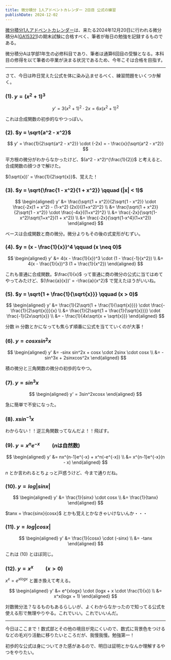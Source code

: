 ```yaml
---
title: 微分積分 1人アドベントカレンダー 2日目 公式の練習
publishDate: 2024-12-02
---
```


[微分積分1人アドベントカレンダー](https://adventar.org/calendars/9959)は、来たる2024年12月20日に行われる微分積分A([GA15321](https://kdb.tsukuba.ac.jp/syllabi/2024/GA15321/jpn))の期末試験に合格すべく、筆者が毎日の勉強を記録するものである。

微分積分Aは学部1年生の必修科目であり、筆者は通算6回目の受験となる。本科目の修得を以て筆者の卒業が決まる状況であるため、今年こそは合格を目指す。

---

さて、今日は昨日覚えた公式を体に染み込ませるべく、練習問題をいくつか解く。

### (1). $y = (x^2 + 1)^3$

$$
y' = 3(x^2 + 1)^2 \cdot 2x = 6x(x^2 + 1)^2
$$

これは合成関数の初歩的なやつっぽい。

### (2). $y = \sqrt{a^2 - x^2}$

$$
y' = \frac{1}{2\sqrt{a^2 - x^2}} \cdot (-2x) =  - \frac{x}{\sqrt{a^2 - x^2}}
$$

平方根の微分がわからなかったけど、$(a^2 - x^2)^{\frac{1}{2}}$ と考えると、合成関数の顔つきで解けた。

$(\sqrt{x})' = \frac{1}{2\sqrt{x}}$、覚えた！

### (3). $y = \sqrt{\frac{1 - x^2}{1 + x^2}} \qquad (|x| < 1)$

$$
\begin{aligned}
y' &= \frac{\sqrt{1 + x^2}}{2\sqrt{1 - x^2}} \cdot \frac{-2x(1 + x^2) - (1-x^2) (2x)}{(1+x^2)^2} \\
&= \frac{\sqrt{1 + x^2}}{2\sqrt{1 - x^2}} \cdot \frac{-4x}{(1+x^2)^2} \\
&= \frac{-2x}{\sqrt{1-x^2}\sqrt{1+x^2}(1 + x^2)} \\
&= \frac{-2x}{\sqrt{1-x^4}(1+x^2)}
\end{aligned}
$$

ベースは合成関数と商の微分。微分よりもその後の式変形がむずい。

### (4). $y = (x - \frac{1}{x})^4 \qquad (x \neq 0)$

$$
\begin{aligned}
y' &= 4(x - \frac{1}{x})^3 \cdot (1 - \frac{-1}{x^2}) \\
&= 4(x - \frac{1}{x})^3 (1 + \frac{1}{x^2})
\end{aligned}
$$

これも普通に合成関数。$\frac{1}{x}$ って普通に商の微分の公式に当てはめてやってみたけど、$(\frac{a}{x})' = -\frac{a}{x^2}$ で覚えたほうがいいね。

### (5). $y = \sqrt{1 + \frac{1}{\sqrt{x}}} \qquad (x > 0)$

$$
\begin{aligned}
y' &= \frac{1}{2\sqrt{1 + \frac{1}{\sqrt{x}}}} \cdot \frac{-\frac{1}{2\sqrt{x}}}{x} \\
&= \frac{1}{2\sqrt{1 + \frac{1}{\sqrt{x}}}} \cdot \frac{-1}{2x\sqrt{x}} \\
&= - \frac{1}{4x\sqrt{x + \sqrt{x}}}
\end{aligned}
$$

分数 in 分数とかになっても焦らず順番に公式を当てていくのが大事！

### (6). $y = cosx sin^2x$

$$
\begin{aligned}
y' &= -sinx sin^2x + cosx \cdot 2sinx \cdot cosx \\
&= -sin^3x + 2sinxcos^2x
\end{aligned}
$$

積の微分と三角関数の微分の初歩的なやつ。

### (7). $y = sin^3x$

$$
\begin{aligned}
y' = 3sin^2xcosx
\end{aligned}
$$

急に簡単で不安になった。

### (8). $x sin^{-1}x$

わからない！！逆三角関数ってなんだよ！！飛ばす。

### (9). $y = x^n e^{-x} \qquad (n\text{は自然数})$

$$
\begin{aligned}
y' &= nx^{n-1}e^{-x} + x^n(-e^{-x}) \\
&= x^{n-1}e^{-x}(n - x)
\end{aligned}
$$

$n$ とか言われるとちょっと戸惑うけど、今まで通りだね。

### (10). $y = log|sinx|$

$$
\begin{aligned}
y' &= \frac{1}{sinx} \cdot cosx \\
&= \frac{1}{tanx}
\end{aligned}
$$

$tanx = \frac{sinx}{cosx}$ とかも覚えとかなきゃいけないんか・・・

### (11). $y = log|cosx|$

$$
\begin{aligned}
y' &= \frac{1}{cosx} \cdot (-sinx) \\
&= -tanx
\end{aligned}
$$

これは (10) とほぼ同じ。

### (12). $y = x^x \qquad (x > 0)$

$x^x = e^{xlogx}$ と置き換えて考える。

$$
\begin{aligned}
y' &= e^{xlogx} \cdot (logx + x \cdot \frac{1}{x}) \\
&= x^x(logx + 1)
\end{aligned}
$$

対数微分法？なるものもあるらしいが、よくわからなかったので知ってる公式を使える形で無理やりやる。これでいい。これでいいんだ。

---

今日はここまで！数式部とその他の境目が見にくいので、数式に背景色をつけるなどの毛刈り活動に移りたいところだが、我慢我慢。勉強第一！

初歩的な公式は身についてきた感があるので、明日は証明とかなんか理解するやつをやりたい。
